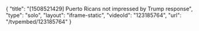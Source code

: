 {
    "title": "[1508521429] Puerto Ricans not impressed by Trump response",
    "type": "solo",
    "layout": "iframe-static",
    "videoId": "123185764",
    "url": "\/tvpembed\/123185764"
}